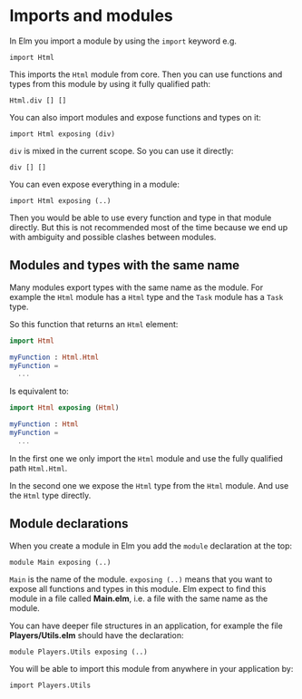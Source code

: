 # Imports and modules

In Elm you import a module by using the `import` keyword e.g.

```
import Html
```

This imports the `Html` module from core. Then you can use functions and types from this module by using it fully qualified path:

```
Html.div [] []
```

You can also import modules and expose functions and types on it:

```
import Html exposing (div)
```

`div` is mixed in the current scope. So you can use it directly:

```
div [] []
```

You can even expose everything in a module:

```
import Html exposing (..)
```

Then you would be able to use every function and type in that module directly. But this is not recommended most of the time because we end up with ambiguity and possible clashes between modules.

## Modules and types with the same name

Many modules export types with the same name as the module. For example the `Html` module has a `Html` type and the `Task` module has a `Task` type.

So this function that returns an `Html` element:

```elm
import Html

myFunction : Html.Html
myFunction =
  ...
```

Is equivalent to:

```elm
import Html exposing (Html)

myFunction : Html
myFunction =
  ...
```

In the first one we only import the `Html` module and use the fully qualified path `Html.Html`.

In the second one we expose the `Html` type from the `Html` module. And use the `Html` type directly.

## Module declarations

When you create a module in Elm you add the `module` declaration at the top:

```
module Main exposing (..)
```

`Main` is the name of the module. `exposing (..)` means that you want to expose all functions and types in this module. Elm expect to find this module in a file called __Main.elm__, i.e. a file with the same name as the module.

You can have deeper file structures in an application, for example the file __Players/Utils.elm__ should have the declaration:

```
module Players.Utils exposing (..)
```

You will be able to import this module from anywhere in your application by:

```
import Players.Utils
```




